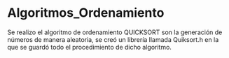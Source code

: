 # Algoritmos_Ordenamiento
Se realizo el algoritmo de ordenamiento QUICKSORT son la generación de números de manera aleatoria, se creó un librería llamada Quiksort.h en la que se guardó todo el procedimiento de dicho algoritmo.
